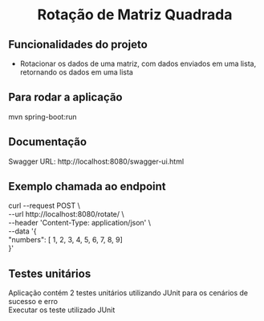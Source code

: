 <h1 align="center"> Rotação de Matriz Quadrada </h1>

## Funcionalidades do projeto
- Rotacionar os dados de uma matriz, com dados enviados em uma lista, retornando os dados em uma lista

## Para rodar a aplicação
mvn spring-boot:run

## Documentação 
Swagger URL: http://localhost:8080/swagger-ui.html  

## Exemplo chamada ao endpoint
curl --request POST \  
  --url http://localhost:8080/rotate/ \  
  --header 'Content-Type: application/json' \  
  --data '{  
	"numbers": [ 1, 2, 3, 4, 5, 6, 7, 8, 9]  
}'  

## Testes unitários
Aplicação contém 2 testes unitários utilizando JUnit para os cenários de sucesso e erro  
Executar os teste utilizado JUnit  